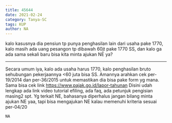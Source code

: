 ```yaml
---
title: 45644
date: 2021-02-24
category: Tanya-SC
tags: KUP
author: NA
---
```


kalo kasusnya dia pensiun tp punya penghasilan lain dari usaha pake 1770, kalo masih ada uang pesangon tp dibawah 60jt pake 1770 SS, dan kalo ga ada sama sekali baru bisa kita minta ajukan NE ya?

---

Secara umum iya, kalo ada usaha harus 1770, kalo penghasilan bruto sehubungan pekerjaannya <60 juta bisa SS. Amannya arahkan cek per-19/2014 dan per-36/2015 untuk memastikan dia bisa pake form yg mana. Sama bisa cek link https://www.pajak.go.id/lapor-tahunan Disini udah lengkap ada link video tutorial efiling, ada faq, ada petunjuk pengisian masing2 spt. Yg terkait NE, bahasanya diperhalus jangan bilang minta ajukan NE yaa, tapi bisa mengajukan NE kalau memenuhi kriteria sesuai per-04/20

`NA`

